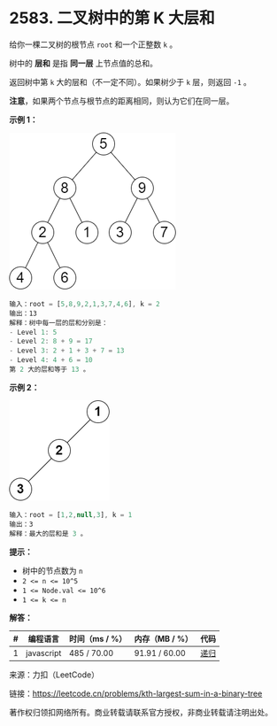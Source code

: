 # 2583. 二叉树中的第 K 大层和

给你一棵二叉树的根节点 `root` 和一个正整数 `k` 。

树中的 **层和** 是指 **同一层** 上节点值的总和。

返回树中第 `k` 大的层和（不一定不同）。如果树少于 `k` 层，则返回 `-1` 。

**注意**，如果两个节点与根节点的距离相同，则认为它们在同一层。

**示例 1：**

![示例1](./eg1.png)

``` javascript
输入：root = [5,8,9,2,1,3,7,4,6], k = 2
输出：13
解释：树中每一层的层和分别是：
- Level 1: 5
- Level 2: 8 + 9 = 17
- Level 3: 2 + 1 + 3 + 7 = 13
- Level 4: 4 + 6 = 10
第 2 大的层和等于 13 。
```

**示例 2：**

![示例2](./eg2.png)

``` javascript
输入：root = [1,2,null,3], k = 1
输出：3
解释：最大的层和是 3 。
```

**提示：**

- 树中的节点数为 `n`
- `2 <= n <= 10^5`
- `1 <= Node.val <= 10^6`
- `1 <= k <= n`

**解答：**

**#**|**编程语言**|**时间（ms / %）**|**内存（MB / %）**|**代码**
--|--|--|--|--
1|javascript|485 / 70.00|91.91 / 60.00|[递归](./javascript/ac_v1.js)

来源：力扣（LeetCode）

链接：https://leetcode.cn/problems/kth-largest-sum-in-a-binary-tree

著作权归领扣网络所有。商业转载请联系官方授权，非商业转载请注明出处。
